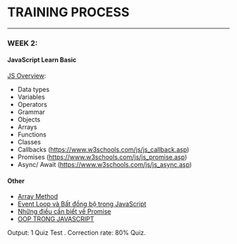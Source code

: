 # TRAINING PROCESS

---

### WEEK 2:

#### JavaScript Learn Basic

[JS Overview](https://developer.mozilla.org/en-US/docs/Web/JavaScript/Language_Overview):

- Data types
- Variables
- Operators
- Grammar
- Objects
- Arrays
- Functions
- Classes
- Callbacks (https://www.w3schools.com/js/js_callback.asp)
- Promises (https://www.w3schools.com/js/js_promise.asp)
- Async/ Await (https://www.w3schools.com/js/js_async.asp)

#### Other

- [Array Method](https://developer.mozilla.org/en-US/docs/Web/JavaScript/Reference/Global_Objects/Array)
- [Event Loop và Bất đồng bộ trong JavaScript](https://nodejs.vn/topic/2399/event-loop-va-bat-dong-bo-trong-javascript/1)
- [Những điều cần biết về Promise](https://viblo.asia/p/nhung-dieu-can-biet-ve-promise-javascript-bJzKmJwEZ9N)
- [OOP TRONG JAVASCRIPT](https://toidicodedao.com/2016/02/23/series-javascript-sida-oop-trong-javascript/)

Output: 1 Quiz Test . 
Correction rate: 80% Quiz.
